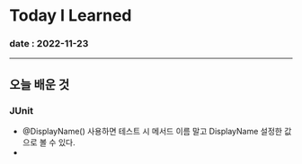 # Today I Learned

### date : 2022-11-23

---
## 오늘 배운 것

### JUnit
* @DisplayName() 사용하면 테스트 시 메서드 이름 말고 DisplayName 설정한 값으로 볼 수 있다.
* 
